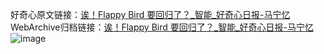 好奇心原文链接：[诶！Flappy Bird 要回归了？_智能_好奇心日报-马宁忆](https://www.qdaily.com/articles/440.html)
WebArchive归档链接：[诶！Flappy Bird 要回归了？_智能_好奇心日报-马宁忆](http://web.archive.org/web/20170916051547/http://www.qdaily.com/articles/440.html)
![image](http://ww3.sinaimg.cn/large/007d5XDply1g3v49ysse9j30u02lf1h4)